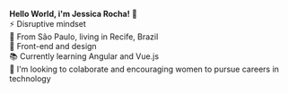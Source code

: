 **Hello World, i'm Jessica Rocha!** :wave: </br> 
:zap: Disruptive mindset </br> 
:round_pushpin: From São Paulo, living in Recife, Brazil  </br> 
:blue_heart: Front-end and design </br> 
:books: Currently learning Angular and Vue.js </br> 
:muscle: I'm looking to colaborate and encouraging  women to pursue careers in technology </br> 

